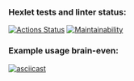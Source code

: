 ### Hexlet tests and linter status:
[![Actions Status](https://github.com/Ulanof-code/frontend-project-44/workflows/hexlet-check/badge.svg)](https://github.com/Ulanof-code/frontend-project-44/actions)
[![Maintainability](https://api.codeclimate.com/v1/badges/033526967b7affa388bd/maintainability)](https://codeclimate.com/github/Ulanof-code/frontend-project-44/maintainability)

### Example usage brain-even:
[![asciicast](https://asciinema.org/a/swnVgBkYZ865xthNxCBSVEIPb.svg)](https://asciinema.org/a/swnVgBkYZ865xthNxCBSVEIPb)